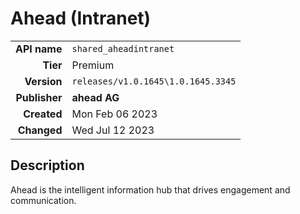 # Ahead (Intranet)
| | |
|-:|-|
|**API name**|`shared_aheadintranet`|
|**Tier**|Premium|
|**Version**|`releases/v1.0.1645\1.0.1645.3345`|
|**Publisher**|**ahead AG**|
|**Created**|Mon Feb 06 2023|
|**Changed**|Wed Jul 12 2023|

## Description
Ahead is the intelligent information hub that drives engagement and communication.​
